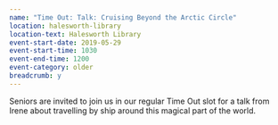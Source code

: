 ```yaml
---
name: "Time Out: Talk: Cruising Beyond the Arctic Circle"
location: halesworth-library
location-text: Halesworth Library
event-start-date: 2019-05-29
event-start-time: 1030
event-end-time: 1200
event-category: older
breadcrumb: y
---
```


Seniors are invited to join us in our regular Time Out slot for a talk from Irene about travelling by ship around this magical part of the world.
